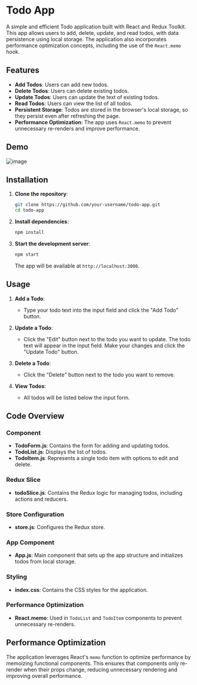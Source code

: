 # Todo App

A simple and efficient Todo application built with React and Redux Toolkit. This app allows users to add, delete, update, and read todos, with data persistence using local storage. The application also incorporates performance optimization concepts, including the use of the `React.memo` hook.

## Features

- **Add Todos**: Users can add new todos.
- **Delete Todos**: Users can delete existing todos.
- **Update Todos**: Users can update the text of existing todos.
- **Read Todos**: Users can view the list of all todos.
- **Persistent Storage**: Todos are stored in the browser's local storage, so they persist even after refreshing the page.
- **Performance Optimization**: The app uses `React.memo` to prevent unnecessary re-renders and improve performance.

## Demo

 ![image](https://github.com/ritikrathour/todo_app/assets/99650054/cfb02d18-0993-4878-8696-3ceb7671444c)


## Installation

1. **Clone the repository**:
    ```bash
    git clone https://github.com/your-username/todo-app.git
    cd todo-app
    ```

2. **Install dependencies**:
    ```bash
    npm install
    ```

3. **Start the development server**:
    ```bash
    npm start
    ```

    The app will be available at `http://localhost:3000`.

## Usage

1. **Add a Todo**:
    - Type your todo text into the input field and click the "Add Todo" button.
  
2. **Update a Todo**:
    - Click the "Edit" button next to the todo you want to update. The todo text will appear in the input field. Make your changes and click the "Update Todo" button.

3. **Delete a Todo**:
    - Click the "Delete" button next to the todo you want to remove.

4. **View Todos**:
    - All todos will be listed below the input form. 

## Code Overview

### Component

- **TodoForm.js**: Contains the form for adding and updating todos.
- **TodoList.js**: Displays the list of todos.
- **TodoItem.js**: Represents a single todo item with options to edit and delete.

### Redux Slice

- **todoSlice.js**: Contains the Redux logic for managing todos, including actions and reducers.

### Store Configuration

- **store.js**: Configures the Redux store.

### App Component

- **App.js**: Main component that sets up the app structure and initializes todos from local storage.

### Styling

- **index.css**: Contains the CSS styles for the application.

### Performance Optimization

- **React.memo**: Used in `TodoList` and `TodoItem` components to prevent unnecessary re-renders.

## Performance Optimization

The application leverages React's `memo` function to optimize performance by memoizing functional components. This ensures that components only re-render when their props change, reducing unnecessary rendering and improving overall performance.

 


